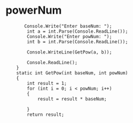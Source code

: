 # powerNum

           Console.Write("Enter baseNum: ");
            int a = int.Parse(Console.ReadLine());
            Console.Write("Enter powNum: ");
            int b = int.Parse(Console.ReadLine());

            Console.WriteLine(GetPow(a, b));

            Console.ReadLine();
        }
        static int GetPow(int baseNum, int powNum)
        {
            int result = 1;
            for (int i = 0; i < powNum; i++)
            {
                result = result * baseNum;

            }
            return result;
